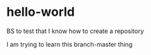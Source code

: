 # hello-world
BS to test that I know how to create a repository

I am trying to learn this branch-master thing
